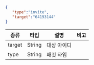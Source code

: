 ```json
{  
   "type":"invite",
   "target":"64193144"
}
```
| 종류   | 타입   | 설명        | 비고 |
|--------|--------|-------------|------|
| target | String | 대상 아이디 |      |
| type   | String | 패킷 타입   |      |
